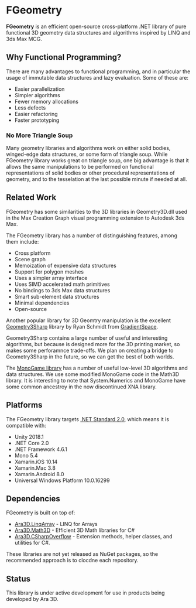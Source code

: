 # FGeometry

**FGeometry** is an efficient open-source cross-platform .NET library of pure functional 3D geometry data structures and algorithms inspired by LINQ and 3ds Max MCG.

## Why Functional Programming? 

There are many advantages to functional programming, and in particular the usage of immutable data structures and lazy evaluation. Some of these are: 

* Easier parallelization
* Simpler algorithms
* Fewer memory allocations  
* Less defects
* Easier refactoring
* Faster prototyping

### No More Triangle Soup

Many geometry libraries and algorithms work on either solid bodies, winged-edge data structures, or some form of triangle soup. While FGeometry library works great on triangle soup, one big advantage is that it allows the same manipulations to be performed on functional representations of solid bodies or other procedural representations of geometry, and to the tesselation at the last possible minute if needed at all.

## Related Work

FGeometry has some similarities to the 3D libraries in Geometry3D.dll used in the Max Creation Graph visual programming extension to Autodesk 3ds Max.

The FGeometry library has a number of distinguishing features, among them include: 

* Cross platform 
* Scene graph
* Memoization of expensive data structures
* Support for polygon meshes 
* Uses a simpler array interface
* Uses SIMD accelerated math primitives 
* No bindings to 3ds Max data structures 
* Smart sub-element data structures
* Minimal dependencies 
* Open-source

Another popular library for 3D Geomtry manipulation is the excellent [Geometry3Sharp](https://github.com/gradientspace/geometry3Sharp) library by Ryan Schmidt from [GradientSpace](https://github.com/gradientspace). 

Geometry3Sharp contains a large number of useful and interesting algorithms, but because is designed more for the 3D printing market, so makes some perforamnce trade-offs. We plan on creating a bridge to Geometry3Sharp in the future, so we can get the best of both worlds.  

The [MonoGame library](https://github.com/MonoGame/MonoGame) has a number of useful low-level 3D algorithms and data structures. We use some modified MonoGame code in the Math3D library. It is interesting to note that System.Numerics and MonoGame have some common ancestroy in the now discontinued XNA library.  

## Platforms 

The FGeometry library targets [.NET Standard 2.0](https://docs.microsoft.com/en-us/dotnet/standard/net-standard), which means it is compatible with:

* Unity 2018.1 
* .NET Core	2.0
* .NET Framework 4.6.1
* Mono 5.4
* Xamarin.iOS 10.14
* Xamarin.Mac 3.8
* Xamarin.Android 8.0
* Universal Windows Platform 10.0.16299

## Dependencies

FGeometry is built on top of:

* [Ara3D.LinqArray](https://github.com/ara3d/LinqArray) - LINQ for Arrays
* [Ara3D.Math3D](https://github.com/ara3d/Math3D) - Efficient 3D Math libraries for C#  
* [Ara3D.CSharpOverflow](https://github.com/ara3d/CSharpOverflow) - Extension methods, helper classes, and utilities for C#.

These libraries are not yet released as NuGet packages, so the recommended approach is to clocdne each repository. 

## Status

This library is under active development for use in products being developed by Ara 3D. 



